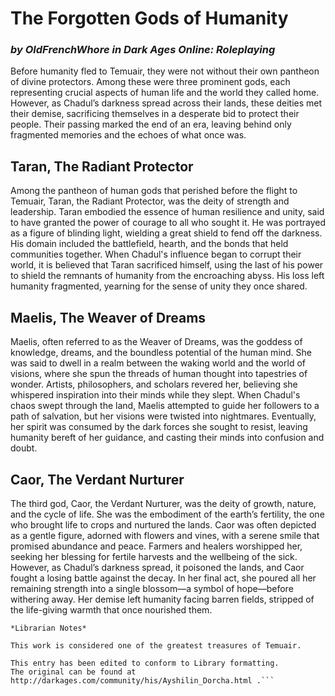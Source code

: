 # The Forgotten Gods of Humanity
### _by OldFrenchWhore in Dark Ages Online: Roleplaying_

Before humanity fled to Temuair, they were not without their own pantheon of divine protectors. Among these were three prominent gods, each representing crucial aspects of human life and the world they called home. However, as Chadul’s darkness spread across their lands, these deities met their demise, sacrificing themselves in a desperate bid to protect their people. Their passing marked the end of an era, leaving behind only fragmented memories and the echoes of what once was.

## Taran, The Radiant Protector

Among the pantheon of human gods that perished before the flight to Temuair, Taran, the Radiant Protector, was the deity of strength and leadership. Taran embodied the essence of human resilience and unity, said to have granted the power of courage to all who sought it. He was portrayed as a figure of blinding light, wielding a great shield to fend off the darkness. His domain included the battlefield, hearth, and the bonds that held communities together. When Chadul's influence began to corrupt their world, it is believed that Taran sacrificed himself, using the last of his power to shield the remnants of humanity from the encroaching abyss. His loss left humanity fragmented, yearning for the sense of unity they once shared.

## Maelis, The Weaver of Dreams

Maelis, often referred to as the Weaver of Dreams, was the goddess of knowledge, dreams, and the boundless potential of the human mind. She was said to dwell in a realm between the waking world and the world of visions, where she spun the threads of human thought into tapestries of wonder. Artists, philosophers, and scholars revered her, believing she whispered inspiration into their minds while they slept. When Chadul's chaos swept through the land, Maelis attempted to guide her followers to a path of salvation, but her visions were twisted into nightmares. Eventually, her spirit was consumed by the dark forces she sought to resist, leaving humanity bereft of her guidance, and casting their minds into confusion and doubt.

## Caor, The Verdant Nurturer

The third god, Caor, the Verdant Nurturer, was the deity of growth, nature, and the cycle of life. She was the embodiment of the earth’s fertility, the one who brought life to crops and nurtured the lands. Caor was often depicted as a gentle figure, adorned with flowers and vines, with a serene smile that promised abundance and peace. Farmers and healers worshipped her, seeking her blessing for fertile harvests and the wellbeing of the sick. However, as Chadul’s darkness spread, it poisoned the lands, and Caor fought a losing battle against the decay. In her final act, she poured all her remaining strength into a single blossom—a symbol of hope—before withering away. Her demise left humanity facing barren fields, stripped of the life-giving warmth that once nourished them.

```
*Librarian Notes*

This work is considered one of the greatest treasures of Temuair.

This entry has been edited to conform to Library formatting.
The original can be found at http://darkages.com/community/his/Ayshilin_Dorcha.html .```
